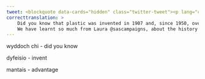 ```yaml
---
tweet: <blockquote data-cards="hidden" class="twitter-tweet"><p lang="cy" dir="ltr">Wyddoch chi fod plastig wedi’i ddyfeisio ym 1907 ac, ers 1950, mae dros 8.3 biliwn tunnell o blastig wedi’i greu?<br><br>Rydym ni wedi dysgu cymaint gan Laura o <a href="https://twitter.com/sascampaigns?ref_src=twsrc%5Etfw">@sascampaigns</a>, am hanes plastig, ei fanteision a’i anfanteision. 🌊<a href="https://twitter.com/hashtag/GorffennafDiBlastig?src=hash&amp;ref_src=twsrc%5Etfw">#GorffennafDiBlastig</a> <a href="https://twitter.com/hashtag/WythnosSIC?src=hash&amp;ref_src=twsrc%5Etfw">#WythnosSIC</a><a href="https://t.co/R6HmENRmSC">https://t.co/R6HmENRmSC</a></p>&mdash; Y Pierhead (@YPierhead) <a href="https://twitter.com/YPierhead/status/1285220159402184704?ref_src=twsrc%5Etfw">July 20, 2020</a></blockquote> <script async src="https://platform.twitter.com/widgets.js" charset="utf-8"></script>
correcttranslation: >
    Did you know that plastic was invented in 1907 and, since 1950, over 8.3 billion tons of plastic has beeen created?
    We have learnt so much from Laura @sascampaigns, about the history of plastic, its advantages and its disadvantages.
---
```


wyddoch chi - did you know

dyfeisio - invent

mantais -  advantage



